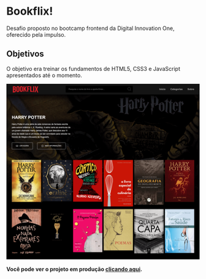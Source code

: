 # Bookflix!
Desafio proposto no bootcamp frontend da Digital Innovation One, oferecido pela impulso.

## Objetivos
O objetivo era treinar os fundamentos de HTML5, CSS3 e JavaScript apresentados até o momento.

![](screencapture.png)

**Você pode ver o projeto em produção [clicando aqui](https://bookflix-ruddy.vercel.app/).**